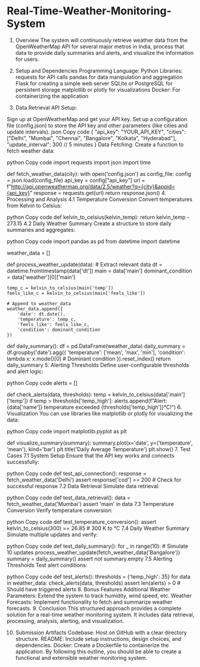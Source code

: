 # Real-Time-Weather-Monitoring-System
1. Overview
The system will continuously retrieve weather data from the OpenWeatherMap API for several major metros in India, process that data to provide daily summaries and alerts, and visualize the information for users.

2. Setup and Dependencies
Programming Language: Python
Libraries:
requests for API calls
pandas for data manipulation and aggregation
Flask for creating a simple web server
SQLite or PostgreSQL for persistent storage
matplotlib or plotly for visualizations
Docker: For containerizing the application
3. Data Retrieval
API Setup:

Sign up at OpenWeatherMap and get your API key.
Set up a configuration file (config.json) to store the API key and other parameters (like cities and update intervals).
json
Copy code
{
  "api_key": "YOUR_API_KEY",
  "cities": ["Delhi", "Mumbai", "Chennai", "Bangalore", "Kolkata", "Hyderabad"],
  "update_interval": 300  // 5 minutes
}
Data Fetching: Create a function to fetch weather data:

python
Copy code
import requests
import json
import time

def fetch_weather_data(city):
    with open('config.json') as config_file:
        config = json.load(config_file)
    api_key = config["api_key"]
    url = f"http://api.openweathermap.org/data/2.5/weather?q={city}&appid={api_key}"
    response = requests.get(url)
    return response.json()
4. Processing and Analysis
4.1 Temperature Conversion
Convert temperatures from Kelvin to Celsius:

python
Copy code
def kelvin_to_celsius(kelvin_temp):
    return kelvin_temp - 273.15
4.2 Daily Weather Summary
Create a structure to store daily summaries and aggregates:

python
Copy code
import pandas as pd
from datetime import datetime

weather_data = []

def process_weather_update(data):
    # Extract relevant data
    dt = datetime.fromtimestamp(data['dt'])
    main = data['main']
    dominant_condition = data['weather'][0]['main']

    temp_c = kelvin_to_celsius(main['temp'])
    feels_like_c = kelvin_to_celsius(main['feels_like'])

    # Append to weather_data
    weather_data.append({
        'date': dt.date(),
        'temperature': temp_c,
        'feels_like': feels_like_c,
        'condition': dominant_condition
    })

def daily_summary():
    df = pd.DataFrame(weather_data)
    daily_summary = df.groupby('date').agg({
        'temperature': ['mean', 'max', 'min'],
        'condition': lambda x: x.mode()[0]  # Dominant condition
    }).reset_index()
    return daily_summary
5. Alerting Thresholds
Define user-configurable thresholds and alert logic:

python
Copy code
alerts = []

def check_alerts(data, thresholds):
    temp = kelvin_to_celsius(data['main']['temp'])
    if temp > thresholds['temp_high']:
        alerts.append(f"Alert: {data['name']} temperature exceeded {thresholds['temp_high']}°C!")
6. Visualization
You can use libraries like matplotlib or plotly for visualizing the data:

python
Copy code
import matplotlib.pyplot as plt

def visualize_summary(summary):
    summary.plot(x='date', y=('temperature', 'mean'), kind='bar')
    plt.title('Daily Average Temperature')
    plt.show()
7. Test Cases
7.1 System Setup
Ensure that the API key works and connects successfully:

python
Copy code
def test_api_connection():
    response = fetch_weather_data('Delhi')
    assert response['cod'] == 200  # Check for successful response
7.2 Data Retrieval
Simulate data retrieval:

python
Copy code
def test_data_retrieval():
    data = fetch_weather_data('Mumbai')
    assert 'main' in data
7.3 Temperature Conversion
Verify temperature conversion:

python
Copy code
def test_temperature_conversion():
    assert kelvin_to_celsius(300) == 26.85  # 300 K to °C
7.4 Daily Weather Summary
Simulate multiple updates and verify:

python
Copy code
def test_daily_summary():
    for _ in range(10):  # Simulate 10 updates
        process_weather_update(fetch_weather_data('Bangalore'))
    summary = daily_summary()
    assert not summary.empty
7.5 Alerting Thresholds
Test alert conditions:

python
Copy code
def test_alerts():
    thresholds = {'temp_high': 35}
    for data in weather_data:
        check_alerts(data, thresholds)
    assert len(alerts) > 0  # Should have triggered alerts
8. Bonus Features
Additional Weather Parameters: Extend the system to track humidity, wind speed, etc.
Weather Forecasts: Implement functionality to fetch and summarize weather forecasts.
9. Conclusion
This structured approach provides a complete solution for a real-time weather monitoring system. It includes data retrieval, processing, analysis, alerting, and visualization.

10. Submission Artifacts
Codebase: Host on GitHub with a clear directory structure.
README: Include setup instructions, design choices, and dependencies.
Docker: Create a Dockerfile to containerize the application.
By following this outline, you should be able to create a functional and extensible weather monitoring system.



